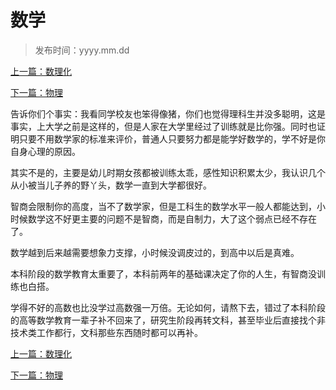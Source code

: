 # 数学



> 发布时间：yyyy.mm.dd 

[上一篇：数理化](/education/article38)

[下一篇：物理 ](/education/article40)



告诉你们个事实：我看同学校友也笨得像猪，你们也觉得理科生并没多聪明，这是事实，上大学之前是这样的，但是人家在大学里经过了训练就是比你强。同时也证明只要不用数学家的标准来评价，普通人只要努力都是能学好数学的，学不好是你自身心理的原因。

其实不是的，主要是幼儿时期女孩都被训练太乖，感性知识积累太少，我认识几个从小被当儿子养的野丫头，数学一直到大学都很好。

智商会限制你的高度，当不了数学家，但是工科生的数学水平一般人都能达到，小时候数学这不好更主要的问题不是智商，而是自制力，大了这个弱点已经不存在了。

数学越到后来越需要想象力支撑，小时候没调皮过的，到高中以后是真难。

本科阶段的数学教育太重要了，本科前两年的基础课决定了你的人生，有智商没训练也白搭。

学得不好的高数也比没学过高数强一万倍。无论如何，请熬下去，错过了本科阶段的高等数学教育一辈子补不回来了，研究生阶段再转文科，甚至毕业后直接找个非技术类工作都行，文科那些东西随时都可以再补。



[上一篇：数理化](/education/article38)

[下一篇：物理 ](/education/article40)
